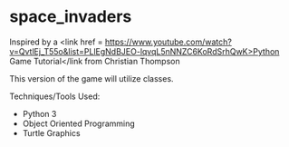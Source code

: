 # space_invaders

Inspired by a <link href = https://www.youtube.com/watch?v=QvtlEj_T55o&list=PLlEgNdBJEO-lqvqL5nNNZC6KoRdSrhQwK>Python Game Tutorial</link from Christian Thompson  

This version of the game will utilize classes. 

Techniques/Tools Used:
- Python 3
- Object Oriented Programming
- Turtle Graphics

